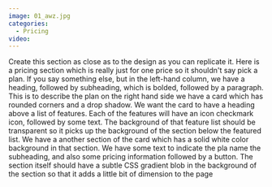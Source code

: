 ```yaml
---
image: 01_awz.jpg
categories:
  - Pricing
video:
---
```

Create this section as close as to the design as you can replicate it. Here is a pricing section which is really just for one price so it shouldn't say pick a plan. If you say something else, but in the left-hand column, we have a heading, followed by subheading, which is bolded, followed by a paragraph. This is to describe the plan on the right hand side we have a card which has rounded corners and a drop shadow. We want the card to have a heading above a list of features. Each of the features will have an icon checkmark icon, followed by some text. The background of that feature list should be transparent so it picks up the background of the section below the featured list. We have a another section of the card which has a solid white color background in that section. We have some text to indicate the pla name the subheading, and also some pricing information followed by a button. The section itself should have a subtle CSS gradient blob in the background of the section so that it adds a little bit of dimension to the page
